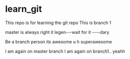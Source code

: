 # learn_git
This repo is for learning the git repo
This is branch 1

master is always right
it legen---wait for it ----dary	


Be a branch  person its awesome
u h superawesome


I am again on master branch
I am again on branch1.. yeahh

